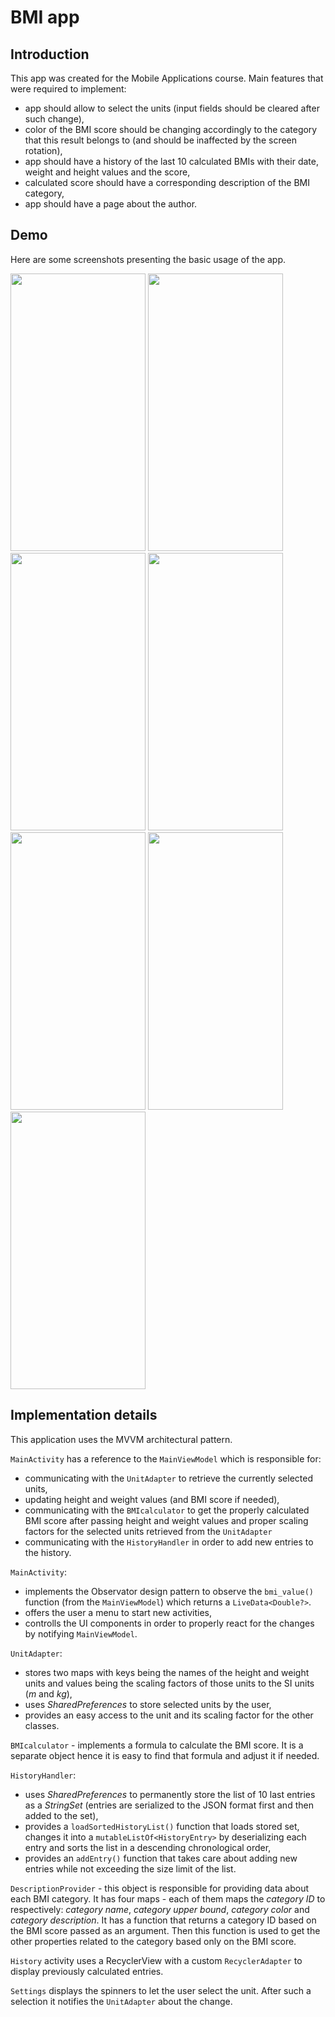 # BMI app

## Introduction
This app was created for the Mobile Applications course. Main features that were required to implement:
- app should allow to select the units (input fields should be cleared after such change),
- color of the BMI score should be changing accordingly to the category that this result belongs to (and should be inaffected by the screen rotation),
- app should have a history of the last 10 calculated BMIs with their date, weight and height values and the score,
- calculated score should have a corresponding description of the BMI category,
- app should have a page about the author.

## Demo
Here are some screenshots presenting the basic usage of the app.  
  
<img src='https://github.com/Krisenberg/BMIapp/assets/129224832/5b1227e3-10ef-44a9-88cc-f65762ad7588' width='216' height='444'>
<img src='https://github.com/Krisenberg/BMIapp/assets/129224832/c0b1d8b3-ef36-42a8-9ade-097b14cd0430' width='216' height='444'>
<img src='https://github.com/Krisenberg/BMIapp/assets/129224832/bf419546-248e-4225-9cda-8e4a12a0e899' width='216' height='444'>
<img src='https://github.com/Krisenberg/BMIapp/assets/129224832/ef3db552-0ab9-47b8-83c5-8edace5e0a28' width='216' height='444'>
<img src='https://github.com/Krisenberg/BMIapp/assets/129224832/2890e2a0-f41e-4421-b5be-951d3ee58397' width='216' height='444'>
<img src='https://github.com/Krisenberg/BMIapp/assets/129224832/6d09fe03-7bd9-4fa0-93be-c52fd25fed84' width='216' height='444'>
<img src='https://github.com/Krisenberg/BMIapp/assets/129224832/c62c5d20-0786-498c-8030-da4a9fc05073' width='216' height='444'>

## Implementation details
This application uses the MVVM architectural pattern.  
  
`MainActivity` has a reference to the `MainViewModel` which is responsible for:
- communicating with the `UnitAdapter` to retrieve the currently selected units,
- updating height and weight values (and BMI score if needed),
- communicating with the `BMIcalculator` to get the properly calculated BMI score after passing height and weight values and proper scaling factors for the selected units retrieved from the `UnitAdapter`
- communicating with the `HistoryHandler` in order to add new entries to the history.

`MainActivity`:
- implements the Observator design pattern to observe the `bmi_value()` function (from the `MainViewModel`) which returns a `LiveData<Double?>`.
- offers the user a menu to start new activities,
- controlls the UI components in order to properly react for the changes by notifying `MainViewModel`.

`UnitAdapter`:
- stores two maps with keys being the names of the height and weight units and values being the scaling factors of those units to the SI units (*m* and *kg*),
- uses *SharedPreferences* to store selected units by the user,
- provides an easy access to the unit and its scaling factor for the other classes.

`BMIcalculator` - implements a formula to calculate the BMI score. It is a separate object hence it is easy to find that formula and adjust it if needed.

`HistoryHandler`:
- uses *SharedPreferences* to permanently store the list of 10 last entries as a *StringSet* (entries are serialized to the JSON format first and then added to the set),
- provides a `loadSortedHistoryList()` function that loads stored set, changes it into a `mutableListOf<HistoryEntry>` by deserializing each entry and sorts the list in a descending chronological order,
- provides an `addEntry()` function that takes care about adding new entries while not exceeding the size limit of the list.

`DescriptionProvider` - this object is responsible for providing data about each BMI category. It has four maps - each of them maps the *category ID* to respectively: *category name*, *category upper bound*, *category color* and *category description*. It has a function that returns a category ID based on the BMI score passed as an argument. Then this function is used to get the other properties related to the category based only on the BMI score.

`History` activity uses a RecyclerView with a custom `RecyclerAdapter` to display previously calculated entries.

`Settings` displays the spinners to let the user select the unit. After such a selection it notifies the `UnitAdapter` about the change.

